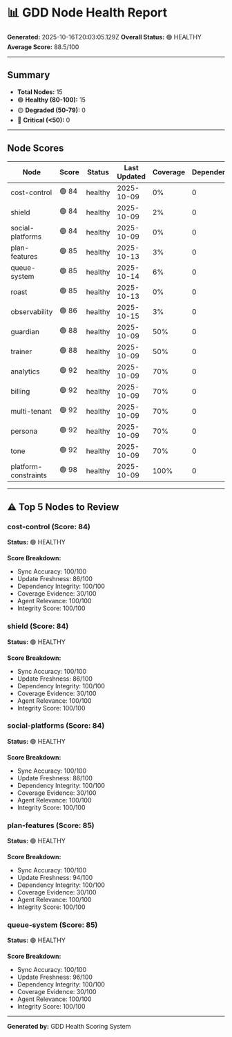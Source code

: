 # 📊 GDD Node Health Report

**Generated:** 2025-10-16T20:03:05.129Z
**Overall Status:** 🟢 HEALTHY
**Average Score:** 88.5/100

---

## Summary

- **Total Nodes:** 15
- 🟢 **Healthy (80-100):** 15
- 🟡 **Degraded (50-79):** 0
- 🔴 **Critical (<50):** 0

---

## Node Scores

| Node | Score | Status | Last Updated | Coverage | Dependencies | Issues |
|------|-------|--------|--------------|----------|--------------|--------|
| cost-control | 🟢 84 | healthy | 2025-10-09 | 0% | 0 | 0 |
| shield | 🟢 84 | healthy | 2025-10-09 | 2% | 0 | 0 |
| social-platforms | 🟢 84 | healthy | 2025-10-09 | 0% | 0 | 0 |
| plan-features | 🟢 85 | healthy | 2025-10-13 | 3% | 0 | 0 |
| queue-system | 🟢 85 | healthy | 2025-10-14 | 6% | 0 | 0 |
| roast | 🟢 85 | healthy | 2025-10-13 | 0% | 0 | 0 |
| observability | 🟢 86 | healthy | 2025-10-15 | 3% | 0 | 0 |
| guardian | 🟢 88 | healthy | 2025-10-09 | 50% | 0 | 0 |
| trainer | 🟢 88 | healthy | 2025-10-09 | 50% | 0 | 0 |
| analytics | 🟢 92 | healthy | 2025-10-09 | 70% | 0 | 0 |
| billing | 🟢 92 | healthy | 2025-10-09 | 70% | 0 | 0 |
| multi-tenant | 🟢 92 | healthy | 2025-10-09 | 70% | 0 | 0 |
| persona | 🟢 92 | healthy | 2025-10-09 | 70% | 0 | 0 |
| tone | 🟢 92 | healthy | 2025-10-09 | 70% | 0 | 0 |
| platform-constraints | 🟢 98 | healthy | 2025-10-09 | 100% | 0 | 0 |

---

## ⚠️ Top 5 Nodes to Review

### cost-control (Score: 84)

**Status:** 🟢 HEALTHY

**Score Breakdown:**
- Sync Accuracy: 100/100
- Update Freshness: 86/100
- Dependency Integrity: 100/100
- Coverage Evidence: 30/100
- Agent Relevance: 100/100
- Integrity Score: 100/100


### shield (Score: 84)

**Status:** 🟢 HEALTHY

**Score Breakdown:**
- Sync Accuracy: 100/100
- Update Freshness: 86/100
- Dependency Integrity: 100/100
- Coverage Evidence: 30/100
- Agent Relevance: 100/100
- Integrity Score: 100/100


### social-platforms (Score: 84)

**Status:** 🟢 HEALTHY

**Score Breakdown:**
- Sync Accuracy: 100/100
- Update Freshness: 86/100
- Dependency Integrity: 100/100
- Coverage Evidence: 30/100
- Agent Relevance: 100/100
- Integrity Score: 100/100


### plan-features (Score: 85)

**Status:** 🟢 HEALTHY

**Score Breakdown:**
- Sync Accuracy: 100/100
- Update Freshness: 94/100
- Dependency Integrity: 100/100
- Coverage Evidence: 30/100
- Agent Relevance: 100/100
- Integrity Score: 100/100


### queue-system (Score: 85)

**Status:** 🟢 HEALTHY

**Score Breakdown:**
- Sync Accuracy: 100/100
- Update Freshness: 96/100
- Dependency Integrity: 100/100
- Coverage Evidence: 30/100
- Agent Relevance: 100/100
- Integrity Score: 100/100


---

**Generated by:** GDD Health Scoring System
